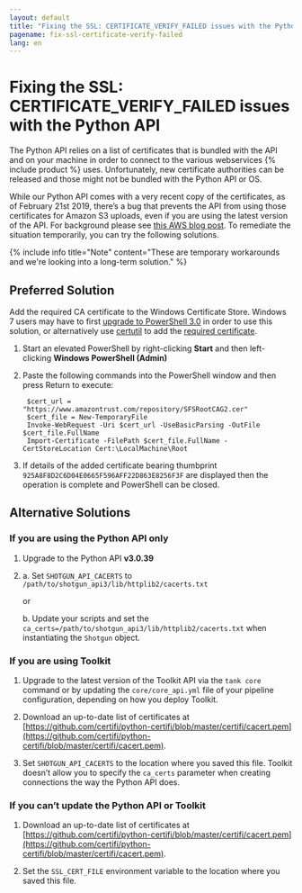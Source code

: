 ```yaml
---
layout: default
title: "Fixing the SSL: CERTIFICATE_VERIFY_FAILED issues with the Python API"
pagename: fix-ssl-certificate-verify-failed
lang: en
---
```


# Fixing the SSL: CERTIFICATE_VERIFY_FAILED issues with the Python API

The Python API relies on a list of certificates that is bundled with the API and on your machine in order to connect to the various webservices {% include product %} uses. Unfortunately, new certificate authorities can be released and those might not be bundled with the Python API or OS.

While our Python API comes with a very recent copy of the certificates, as of February 21st 2019, there’s a bug that prevents the API from using those certificates for Amazon S3 uploads, even if you are using the latest version of the API. For background please see [this AWS blog post](https://aws.amazon.com/blogs/security/how-to-prepare-for-aws-move-to-its-own-certificate-authority/). To remediate the situation temporarily, you can try the following solutions. 

{% include info title="Note" content="These are temporary workarounds and we're looking into a long-term solution." %}

## Preferred Solution

Add the required CA certificate to the Windows Certificate Store. Windows 7 users may have to first [upgrade to PowerShell 3.0](https://docs.microsoft.com/en-us/office365/enterprise/powershell/manage-office-365-with-office-365-powershell) in order to use this solution, or alternatively use [certutil](https://docs.microsoft.com/en-us/windows-server/administration/windows-commands/certutil) to add the [required certificate](https://www.amazontrust.com/repository/SFSRootCAG2.cer).

1. Start an elevated PowerShell by right-clicking **Start** and then left-clicking **Windows PowerShell (Admin)**

2. Paste the following commands into the PowerShell window and then press Return to execute:

        $cert_url = "https://www.amazontrust.com/repository/SFSRootCAG2.cer"
        $cert_file = New-TemporaryFile
        Invoke-WebRequest -Uri $cert_url -UseBasicParsing -OutFile $cert_file.FullName
        Import-Certificate -FilePath $cert_file.FullName -CertStoreLocation Cert:\LocalMachine\Root

3. If details of the added certificate bearing thumbprint `925A8F8D2C6D04E0665F596AFF22D863E8256F3F` are displayed then the operation is complete and PowerShell can be closed.

## Alternative Solutions

### If you are using the Python API only

1. Upgrade to the Python API **v3.0.39**

2. a. Set `SHOTGUN_API_CACERTS` to `/path/to/shotgun_api3/lib/httplib2/cacerts.txt`

   or
   
   b. Update your scripts and set the `ca_certs=/path/to/shotgun_api3/lib/httplib2/cacerts.txt` when instantiating the `Shotgun` object.

### If you are using Toolkit

1. Upgrade to the latest version of the Toolkit API via the `tank core` command or by updating
the `core/core_api.yml` file of your pipeline configuration, depending on how you deploy Toolkit.

2. Download an up-to-date list of certificates at [https://github.com/certifi/python-certifi/blob/master/certifi/cacert.pem](https://github.com/certifi/python-certifi/blob/master/certifi/cacert.pem).

3. Set `SHOTGUN_API_CACERTS` to the location where you saved this file. Toolkit doesn’t allow you to specify the `ca_certs` parameter when creating connections the way the Python API does.

### If you can’t update the Python API or Toolkit

1. Download an up-to-date list of certificates at [https://github.com/certifi/python-certifi/blob/master/certifi/cacert.pem](https://github.com/certifi/python-certifi/blob/master/certifi/cacert.pem). 

2. Set the `SSL_CERT_FILE` environment variable to the location where you saved this file.
